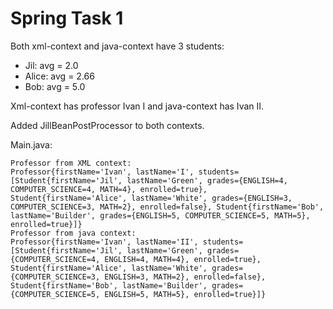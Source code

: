 # Spring Task 1
Both xml-context and java-context have 3 students:
- Jil: avg = 2.0
- Alice: avg = 2.66
- Bob: avg = 5.0

Xml-context has professor Ivan I and java-context has Ivan II.

Added JillBeanPostProcessor to both contexts.

Main.java:
```
Professor from XML context:
Professor{firstName='Ivan', lastName='I', students=[Student{firstName='Jil', lastName='Green', grades={ENGLISH=4, COMPUTER_SCIENCE=4, MATH=4}, enrolled=true}, Student{firstName='Alice', lastName='White', grades={ENGLISH=3, COMPUTER_SCIENCE=3, MATH=2}, enrolled=false}, Student{firstName='Bob', lastName='Builder', grades={ENGLISH=5, COMPUTER_SCIENCE=5, MATH=5}, enrolled=true}]}
Professor from java context:
Professor{firstName='Ivan', lastName='II', students=[Student{firstName='Jil', lastName='Green', grades={COMPUTER_SCIENCE=4, ENGLISH=4, MATH=4}, enrolled=true}, Student{firstName='Alice', lastName='White', grades={COMPUTER_SCIENCE=3, ENGLISH=3, MATH=2}, enrolled=false}, Student{firstName='Bob', lastName='Builder', grades={COMPUTER_SCIENCE=5, ENGLISH=5, MATH=5}, enrolled=true}]}
```
